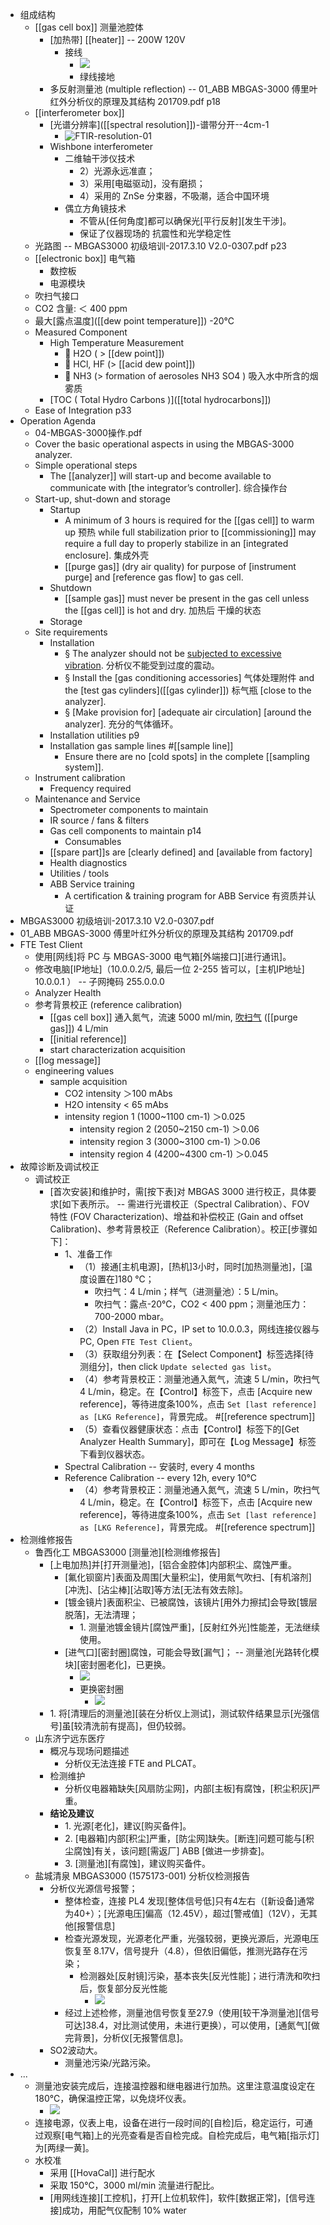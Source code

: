 - 组成结构
    - [[gas cell box]] 测量池腔体
        - [加热带] [[heater]] -- 200W 120V
            - 接线
                - ![](https://firebasestorage.googleapis.com/v0/b/firescript-577a2.appspot.com/o/imgs%2Fapp%2FXELiu-NovaKG%2F0VqEiT0aX7.jpg?alt=media&token=4b568a4c-5bc5-447c-80fd-0751af18c6b7)
                - 绿线接地
        - 多反射测量池 (multiple reflection) -- 01_ABB MBGAS-3000 傅里叶红外分析仪的原理及其结构 201709.pdf p18
    - [[interferometer box]] 
        - [光谱分辨率]([[spectral resolution]])-谱带分开--4cm-1
            - ![FTIR-resolution-01](https://firebasestorage.googleapis.com/v0/b/firescript-577a2.appspot.com/o/imgs%2Fapp%2FXELiu-NovaKG%2Fv_SS5ctNj9.png?alt=media&token=9cfcf724-1db0-4c35-abcc-4a015d0c8937)
        - Wishbone interferometer
            - 二维轴干涉仪技术
                - 2）光源永远准直；
                - 3）采用[电磁驱动]，没有磨损；
                - 4）采用的 ZnSe 分束器，不吸潮，适合中国环境
            - 偶立方角镜技术
                - 不管从[任何角度]都可以确保光[平行反射][发生干涉]。
                - 保证了仪器现场的 抗震性和光学稳定性
    - 光路图 -- MBGAS3000 初级培训-2017.3.10 V2.0-0307.pdf p23
    - [[electronic box]] 电气箱
        - 数控板
        - 电源模块
    - 吹扫气接口
    - CO2 含量: ＜ 400 ppm
    - 最大[露点温度]([[dew point temperature]]) -20℃
    - Measured Component
        - High Temperature Measurement
            -  H2O ( > [[dew point]])
            -  HCl, HF (> [[acid dew point]])
            -  NH3 (> formation of aerosoles NH3 SO4 ) 吸入水中所含的烟雾质
        - [TOC ( Total Hydro Carbons )]([[total hydrocarbons]])
    - Ease of Integration   p33
- Operation Agenda
    - 04-MBGAS-3000操作.pdf
    - Cover the basic operational aspects in using the MBGAS-3000 analyzer.
    - Simple operational steps
        - The [[analyzer]] will start-up and become available to communicate with [the integrator’s controller]. 综合操作台
    - Start-up, shut-down and storage
        - Startup
            - A minimum of 3 hours is required for the [[gas cell]] to warm up 预热 while full stabilization prior to [[commissioning]] may require a full day to properly stabilize in an [integrated enclosure]. 集成外壳
            - [[purge gas]] (dry air quality) for purpose of [instrument purge] and [reference gas flow] to gas cell.
        - Shutdown
            - [[sample gas]] must never be present in the gas cell unless the [[gas cell]] is hot and dry. 加热后 干燥的状态
        - Storage
    - Site requirements
        - Installation
            - § The analyzer should not be [subjected to excessive vibration]([[vibration]]). 分析仪不能受到过度的震动。
            - § Install the [gas conditioning accessories] 气体处理附件 and the [test gas cylinders]([[gas cylinder]]) 标气瓶 [close to the analyzer].
            - § [Make provision for] [adequate air circulation] [around the analyzer]. 充分的气体循环。
        - Installation utilities p9
        - Installation gas sample lines #[[sample line]]
            - Ensure there are no [cold spots] in the complete [[sampling system]].
    - Instrument calibration
        - Frequency required
    - Maintenance and Service
        - Spectrometer components to maintain
        - IR source / fans & filters
        - Gas cell components to maintain   p14
            - Consumables
        - [[spare part]]s are [clearly defined] and [available from factory]
        - Health diagnostics
        - Utilities / tools
        - ABB Service training
            - A certification & training program for ABB Service 有资质并认证
- MBGAS3000 初级培训-2017.3.10 V2.0-0307.pdf
- 01_ABB MBGAS-3000 傅里叶红外分析仪的原理及其结构 201709.pdf
- FTE Test Client
    - 使用[网线]将 PC 与 MBGAS-3000 电气箱[外端接口][进行通讯]。
    - 修改电脑[IP地址]（10.0.0.2/5, 最后一位 2-255 皆可以，[主机IP地址] 10.0.0.1 ） -- 子网掩码 255.0.0.0
    - Analyzer Health 
    - 参考背景校正 (reference calibration)
        - [[gas cell box]] 通入氮气，流速 5000 ml/min, [吹扫气](((GwtsEivzE))) ([[purge gas]]) 4 L/min
        - [[initial reference]]
        - start characterization acquisition
    - [[log message]]
    - engineering values
        - sample acquisition
            - CO2 intensity ＞100 mAbs
            - H2O intensity < 65 mAbs
            - intensity region 1 (1000~1100 cm-1) ＞0.025
                - intensity region 2 (2050~2150 cm-1) ＞0.06
                - intensity region 3 (3000~3100 cm-1) ＞0.06
                - intensity region 4 (4200~4300 cm-1) ＞0.045
- 故障诊断及调试校正
    - 调试校正
        - [首次安装]和维护时，需[按下表]对 MBGAS 3000 进行校正，具体要求[如下表所示。 -- 需进行光谱校正（Spectral Calibration）、FOV 特性 (FOV Characterization)、增益和补偿校正 (Gain and offset Calibration)、参考背景校正（Reference Calibration）。校正[步骤如下]：
            - 1、准备工作
                - （1）接通[主机电源]，[热机]3小时，同时[加热测量池]，[温度设置在]180 ℃；
                    - 吹扫气：4 L/min；样气（进测量池）：5 L/min。
                    - 吹扫气：露点-20℃，CO2 < 400 ppm；测量池压力：700-2000 mbar。
                - （2）Install Java in PC，IP set to 10.0.0.3，网线连接仪器与 PC, Open `FTE Test Client`。
                - （3）获取组分列表：在【Select Component】标签选择[待测组分]，then click `Update selected gas list`。
                - （4）参考背景校正：测量池通入氮气，流速 5 L/min，吹扫气 4 L/min，稳定。在【Control】标签下，点击 [Acquire new reference]，等待进度条100%，点击 `Set [last reference] as [LKG Reference]`，背景完成。 #[[reference spectrum]]
                - （5）查看仪器健康状态：点击【Control】标签下的[Get Analyzer Health Summary]，即可在【Log Message】标签下看到仪器状态。
            - Spectral Calibration -- 安装时, every 4 months
            - Reference Calibration -- every 12h, every 10℃
                - （4）参考背景校正：测量池通入氮气，流速 5 L/min，吹扫气 4 L/min，稳定。在【Control】标签下，点击 [Acquire new reference]，等待进度条100%，点击 `Set [last reference] as [LKG Reference]`，背景完成。 #[[reference spectrum]]
- 检测维修报告
    - 鲁西化工 MBGAS3000 [测量池][检测维修报告]
        - [上电加热]并[打开测量池]，[铝合金腔体]内部积尘、腐蚀严重。
            - [氟化钡窗片]表面及周围[大量积尘]，使用氮气吹扫、[有机溶剂][冲洗]、[沾尘棒][沾取]等方法[无法有效去除]。
            - [镀金镜片]表面积尘、已被腐蚀，该镜片[用外力擦拭]会导致[镀层脱落]，无法清理；
                - 1. 测量池镀金镜片[腐蚀严重]，[反射红外光]性能差，无法继续使用。
            - [进气口][密封圈]腐蚀，可能会导致[漏气]； -- 测量池[光路转化模块][密封圈老化]，已更换。
                - ![](https://firebasestorage.googleapis.com/v0/b/firescript-577a2.appspot.com/o/imgs%2Fapp%2FXELiu-NovaKG%2FhnylPhdI9i.png?alt=media&token=77b541e0-d777-4a56-a006-9570be41a2c9)
                - 更换密封圈
                    - ![](https://firebasestorage.googleapis.com/v0/b/firescript-577a2.appspot.com/o/imgs%2Fapp%2FXELiu-NovaKG%2FKqpzpaB1UY.png?alt=media&token=26429a86-5509-4e3e-b68a-991540e9f367)
        - 1. 将[清理后的测量池][装在分析仪上测试]，测试软件结果显示[光强信号]虽[较清洗前有提高]，但仍较弱。
    - 山东济宁远东医疗
        - 概况与现场问题描述
            - 分析仪无法连接 FTE and PLCAT。
        - 检测维护
            - 分析仪电器箱缺失[风扇防尘网]，内部[主板]有腐蚀，[积尘积灰]严重。
        - ****结论及建议****
            - 1. 光源[老化]，建议[购买备件]。
            - 2. [电器箱]内部[积尘]严重，[防尘网]缺失。[断连]问题可能与[积尘腐蚀]有关，该问题[需返厂] ABB [做进一步排查]。
            - 3. [测量池][有腐蚀]，建议购买备件。
    - 盐城清泉 MBGAS3000 (1575173-001) 分析仪检测报告
        - 分析仪光源信号报警；
            - 整体检查，连接 PL4 发现[整体信号低]只有4左右（[新设备]通常为40+）；[光源电压]偏高（12.45V），超过[警戒值]（12V），无其他[报警信息]
            - 检查光源发现，光源老化严重，光强较弱，更换光源后，光源电压恢复至 8.17V，信号提升（4.8），但依旧偏低，推测光路存在污染；
                - 检测器处[反射镜]污染，基本丧失[反光性能]；进行清洗和吹扫后，恢复部分反光性能
                    - ![](https://firebasestorage.googleapis.com/v0/b/firescript-577a2.appspot.com/o/imgs%2Fapp%2FXELiu-NovaKG%2FHS66pBuh4m.jpg?alt=media&token=a3f1d3e3-3782-4ea5-b62d-1b9d4d28d024)
            - 经过上述检修，测量池信号恢复至27.9（使用[较干净测量池][信号可达]38.4，对比测试使用，未进行更换），可以使用，[通氮气][做完背景]，分析仪[无报警信息]。
        - SO2波动大。
            - 测量池污染/光路污染。
- ...
    - 测量池安装完成后，连接温控器和继电器进行加热。这里注意温度设定在180℃，确保温控正常，以免烧坏仪表。
        - ![](https://firebasestorage.googleapis.com/v0/b/firescript-577a2.appspot.com/o/imgs%2Fapp%2FXELiu-NovaKG%2FVS0uMSU4BX.jpg?alt=media&token=ce1a6805-4f3c-43ba-9294-ced7e4802316)
    - 连接电源，仪表上电，设备在进行一段时间的[自检]后，稳定运行，可通过观察[电气箱]上的光亮查看是否自检完成。自检完成后，电气箱[指示灯]为[两绿一黄]。
    - 水校准
        - 采用 [[HovaCal]] 进行配水
        - 采取 150℃，3000 ml/min 流量进行配比。
        - [用网线连接][工控机]，打开[上位机软件]，软件[数据正常]，[信号连接]成功，用配气仪配制 10% water
